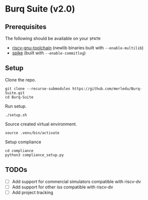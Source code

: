 # Burq Suite (v2.0)

## Prerequisites
The following should be available on your `$PATH`
* [riscv-gnu-toolchain](https://github.com/riscv-collab/riscv-gnu-toolchain) (newlib binaries built with `--enable-multilib`)
* [spike](https://github.com/riscv-software-src/riscv-isa-sim) (built with `--enable-commitlog`)

## Setup
Clone the repo.
```shell
git clone --recurse-submodules https://github.com/merledu/Burq-Suite.git
cd Burq-Suite
```
Run setup.
```shell
./setup.sh
```
Source created virtual environment.
```shell
source .venv/bin/activate
```
Setup compliance
```shell
cd compliance
python3 compliance_setup.py
```

## TODOs
- [ ] Add support for commercial simulators compatible with riscv-dv
- [ ] Add support for other iss compatible with riscv-dv
- [ ] Add project tracking
